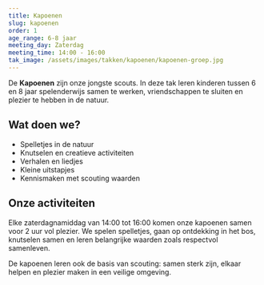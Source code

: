 ```yaml
---
title: Kapoenen
slug: kapoenen
order: 1
age_range: 6-8 jaar
meeting_day: Zaterdag
meeting_time: 14:00 - 16:00
tak_image: /assets/images/takken/kapoenen/kapoenen-groep.jpg
---
```


De **Kapoenen** zijn onze jongste scouts. In deze tak leren kinderen tussen 6 en 8 jaar spelenderwijs samen te werken, vriendschappen te sluiten en plezier te hebben in de natuur.

## Wat doen we?

- Spelletjes in de natuur
- Knutselen en creatieve activiteiten  
- Verhalen en liedjes
- Kleine uitstapjes
- Kennismaken met scouting waarden

## Onze activiteiten

Elke zaterdagnamiddag van 14:00 tot 16:00 komen onze kapoenen samen voor 2 uur vol plezier. We spelen spelletjes, gaan op ontdekking in het bos, knutselen samen en leren belangrijke waarden zoals respectvol samenleven.

De kapoenen leren ook de basis van scouting: samen sterk zijn, elkaar helpen en plezier maken in een veilige omgeving.
